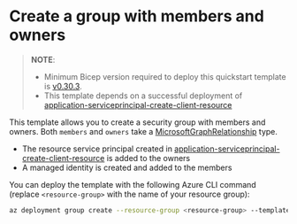 # Create a group with members and owners

> **NOTE**:
>
> - Minimum Bicep version required to deploy this quickstart template is [v0.30.3](https://github.com/Azure/bicep/releases/tag/v0.30.3).
> - This template depends on a successful deployment of [application-serviceprincipal-create-client-resource](../application-serviceprincipal-create-client-resource/)

This template allows you to create a security group with members and owners. Both `members` and `owners` take a [MicrosoftGraphRelationship](../../generated/microsoftgraph/microsoft.graph/v1.0/0.1.10-preview/types.md#microsoftgraphrelationship) type.

- The resource service principal created in [application-serviceprincipal-create-client-resource](../application-serviceprincipal-create-client-resource/) is added to the owners
- A managed identity is created and added to the members

You can deploy the template with the following Azure CLI command (replace `<resource-group>` with the name of your resource group):

```sh
az deployment group create --resource-group <resource-group> --template-file main.bicep
```
